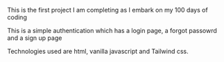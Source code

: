 This is the first project I am completing as I embark on my 100 days of coding 

This is a simple authentication which has a login page, a forgot passowrd and a sign up page

Technologies used are html, vanilla javascript and Tailwind css.